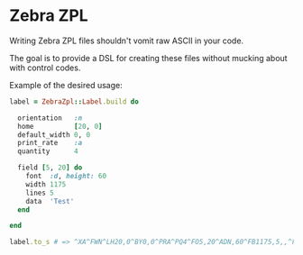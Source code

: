 Zebra ZPL
=========

Writing Zebra ZPL files shouldn't vomit raw ASCII in your code.

The goal is to provide a DSL for creating these files without mucking about with control codes.

Example of the desired usage:

```ruby
label = ZebraZpl::Label.build do

  orientation   :n
  home          [20, 0]
  default_width 0, 0
  print_rate    :a
  quantity      4

  field [5, 20] do
    font  :d, height: 60
    width 1175
    lines 5
    data  'Test'
  end

end

label.to_s # => ^XA^FWN^LH20,0^BY0,0^PRA^PQ4^FO5,20^ADN,60^FB1175,5,,^FDTest^FS^XZ
```
